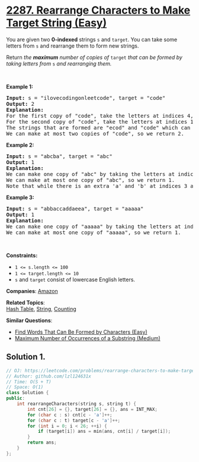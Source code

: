 # [2287. Rearrange Characters to Make Target String (Easy)](https://leetcode.com/problems/rearrange-characters-to-make-target-string)

<p>You are given two <strong>0-indexed</strong> strings <code>s</code> and <code>target</code>. You can take some letters from <code>s</code> and rearrange them to form new strings.</p>
<p>Return<em> the <strong>maximum</strong> number of copies of </em><code>target</code><em> that can be formed by taking letters from </em><code>s</code><em> and rearranging them.</em></p>
<p>&nbsp;</p>
<p><strong class="example">Example 1:</strong></p>
<pre><strong>Input:</strong> s = "ilovecodingonleetcode", target = "code"
<strong>Output:</strong> 2
<strong>Explanation:</strong>
For the first copy of "code", take the letters at indices 4, 5, 6, and 7.
For the second copy of "code", take the letters at indices 17, 18, 19, and 20.
The strings that are formed are "ecod" and "code" which can both be rearranged into "code".
We can make at most two copies of "code", so we return 2.
</pre>
<p><strong class="example">Example 2:</strong></p>
<pre><strong>Input:</strong> s = "abcba", target = "abc"
<strong>Output:</strong> 1
<strong>Explanation:</strong>
We can make one copy of "abc" by taking the letters at indices 0, 1, and 2.
We can make at most one copy of "abc", so we return 1.
Note that while there is an extra 'a' and 'b' at indices 3 and 4, we cannot reuse the letter 'c' at index 2, so we cannot make a second copy of "abc".
</pre>
<p><strong class="example">Example 3:</strong></p>
<pre><strong>Input:</strong> s = "abbaccaddaeea", target = "aaaaa"
<strong>Output:</strong> 1
<strong>Explanation:</strong>
We can make one copy of "aaaaa" by taking the letters at indices 0, 3, 6, 9, and 12.
We can make at most one copy of "aaaaa", so we return 1.
</pre>
<p>&nbsp;</p>
<p><strong>Constraints:</strong></p>
<ul>
	<li><code>1 &lt;= s.length &lt;= 100</code></li>
	<li><code>1 &lt;= target.length &lt;= 10</code></li>
	<li><code>s</code> and <code>target</code> consist of lowercase English letters.</li>
</ul>

**Companies**:
[Amazon](https://leetcode.com/company/amazon)

**Related Topics**:  
[Hash Table](https://leetcode.com/tag/hash-table/), [String](https://leetcode.com/tag/string/), [Counting](https://leetcode.com/tag/counting/)

**Similar Questions**:
* [Find Words That Can Be Formed by Characters (Easy)](https://leetcode.com/problems/find-words-that-can-be-formed-by-characters/)
* [Maximum Number of Occurrences of a Substring (Medium)](https://leetcode.com/problems/maximum-number-of-occurrences-of-a-substring/)

## Solution 1.

```cpp
// OJ: https://leetcode.com/problems/rearrange-characters-to-make-target-string
// Author: github.com/lzl124631x
// Time: O(S + T)
// Space: O(1)
class Solution {
public:
    int rearrangeCharacters(string s, string t) {
        int cnt[26] = {}, target[26] = {}, ans = INT_MAX;
        for (char c : s) cnt[c - 'a']++;
        for (char c : t) target[c - 'a']++;
        for (int i = 0; i < 26; ++i) {
            if (target[i]) ans = min(ans, cnt[i] / target[i]);
        }
        return ans;
    }
};
```